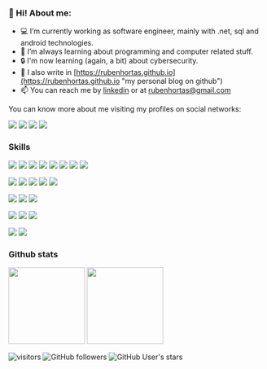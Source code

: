 ### 👋 Hi! About me:

- 💻 I’m currently working as software engineer, mainly with .net, sql and android technologies.
- 🌱 I’m always learning about programming and computer related stuff. 
- 🔒 I'm now learning (again, a bit) about cybersecurity.
- 📝 I also write in [https://rubenhortas.github.io](https://rubenhortas.github.io "my personal blog on github")
- 📫 You can reach me by [linkedin](https://www.linkedin.com/in/rubenhortas) or at rubenhortas@gmail.com

You can know more about me visiting my profiles on social networks:

[<img src="https://img.shields.io/badge/Linkedin-rubenhortas-informational?&logo=linkedin&logoColor=white&color=%230A66C2">](https://www.linkedin.com/in/rubenhortas) 
[<img src="https://img.shields.io/badge/Google%20developer-rubenhortas-informational?&logo=google&logoColor=white&color=%234285F4">](https://developers.google.com/profile/u/rubenhortas)
[<img src="https://img.shields.io/badge/Microsoft%20learn-rubenhortas-informational?&logo=microsoft&logoColor=white&color=%23512BD4">](https://docs.microsoft.com/es-es/users/rhortas/)
[<img src="https://img.shields.io/badge/Hack%20the%20box-Trazi-informational?logo=hackthebox&logoColor=white&color=%239FEF00">](https://app.hackthebox.com/profile/1009738)

### Skills
[<img src="https://img.shields.io/badge/Language-VB.NET-informational?&logo=.net&logoColor=white&color=%23512BD4">](https://en.wikipedia.org/wiki/Visual_Basic_.NET)
[<img src="https://img.shields.io/badge/Language-C%23-informational?&logo=csharp&logoColor=white&color=%23512BD4">](https://en.wikipedia.org/wiki/C_Sharp_(programming_language))
[<img src="https://img.shields.io/badge/Language-Java-informational?&logo=java&logoColor=white&color=%23007396">](https://en.wikipedia.org/wiki/Java_(programming_language))
[<img src="https://img.shields.io/badge/Language-SQL-informational?&logo=ibm&logoColor=white&color=%23052FAD">](https://en.wikipedia.org/wiki/SQL)
[<img src="https://img.shields.io/badge/Language-Python-informational?&logo=python&logoColor=white&color=%233776AB">](https://en.wikipedia.org/wiki/Python_(programming_language))
[<img src="https://img.shields.io/badge/Language-GNU/Bash-informational?&logo=gnubash&logoColor=white&color=%234EAA25">](https://en.wikipedia.org/wiki/Bash_(Unix_shell))
[<img src="https://img.shields.io/badge/Language-C-informational?&logo=c&logoColor=white&color=%23A8B9CC">](https://en.wikipedia.org/wiki/C_(programming_language))
[<img src="https://img.shields.io/badge/Language-Lua-informational?&logo=lua&logoColor=white&color=%232C2D72">](https://en.wikipedia.org/wiki/Lua_(programming_language))

[<img src="https://img.shields.io/badge/IDE-Visual%20Studio-informational?&logo=visualstudio&logoColor=white&color=%23512BD4">](https://visualstudio.microsoft.com/en/vs/)
[<img src="https://img.shields.io/badge/IDE-Android%20Studio-informational?&logo=androidstudio&logoColor=white&color=%233DDC84">](https://developer.android.com/studio)
[<img src="https://img.shields.io/badge/IDE-Pycharm-informational?&logo=pycharm&logoColor=white&color=%23000000">](https://www.jetbrains.com/pycharm/)
[<img src="https://img.shields.io/badge/IDE-IntelliJ%20IDEA-informational?&logo=intellijidea&logoColor=white&color=%23000000">](https://www.jetbrains.com/idea/)
[<img src="https://img.shields.io/badge/IDE-Visual%20Studio%20Code-informational?&logo=visualstudiocode&logoColor=white&color=%23007ACC">](https://code.visualstudio.com/)

[<img src="https://img.shields.io/badge/Framework-.NET-informational?&logo=.net&logoColor=white&color=%23512BD4">](https://en.wikipedia.org/wiki/.NET_Framework)
[<img src="https://img.shields.io/badge/SDK-Android-informational?&logo=android&logoColor=white&color=%233DDC84">](https://es.wikipedia.org/wiki/Android_SDK)
[<img src="https://img.shields.io/badge/Framework-Xamarin-informational?&logo=xamarin&logoColor=white&color=%23512BD4">](https://es.wikipedia.org/wiki/Xamarin)

[<img src="https://img.shields.io/badge/Version%20Control-TFS-informational?&logo=.net&logoColor=white&color=%23512BD4">](https://en.wikipedia.org/wiki/Azure_DevOps_Server)
[<img src="https://img.shields.io/badge/Version%20Control-Git-informational?&logo=git&logoColor=white&color=%23F05032">](https://es.wikipedia.org/wiki/Git)
[<img src="https://img.shields.io/badge/Version%20Control-Github-informational?&logo=github&logoColor=white&color=%23181717">](https://es.wikipedia.org/wiki/GitHub)

[<img src="https://img.shields.io/badge/Operating%20System-Debian%20GNU%2FLinux-informational?&logo=debian&logoColor=white&color=%23A81D33">](https://en.wikipedia.org/wiki/Debian)
[<img src="https://img.shields.io/badge/Operating%20System-Windows-informational?&logo=windows&logoColor=white&color=%230078D6">](https://en.wikipedia.org/wiki/Microsoft_Windows)

### Github stats
<img height="150px" src="https://github-readme-stats.vercel.app/api?username=rubenhortas&count_private=true&show_icons=true&theme=dark"> <img height="150px" src="https://github-readme-stats.vercel.app/api/top-langs/?username=rubenhortas&layout=compact&theme=dark">

![visitors](https://visitor-badge.laobi.icu/badge?page_id=rubenhortas)
![GitHub followers](https://img.shields.io/github/followers/rubenhortas?style=social) 
![GitHub User's stars](https://img.shields.io/github/stars/rubenhortas?style=social)
